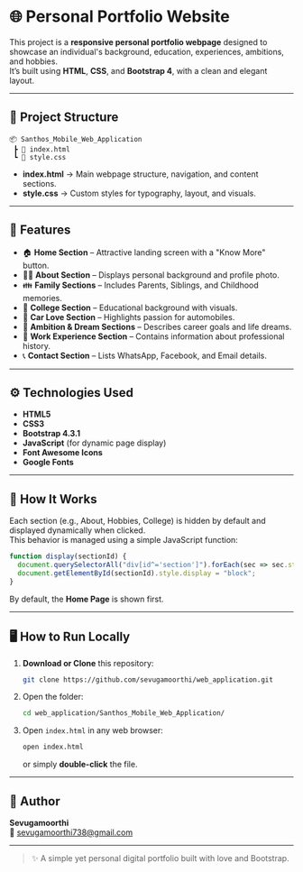 # 🌐 Personal Portfolio Website

This project is a **responsive personal portfolio webpage** designed to showcase an individual's background, education, experiences, ambitions, and hobbies.  
It’s built using **HTML**, **CSS**, and **Bootstrap 4**, with a clean and elegant layout.

---

## 📁 Project Structure

```
📦 Santhos_Mobile_Web_Application
 ┣ 📜 index.html
 ┗ 📜 style.css
```

- **index.html** → Main webpage structure, navigation, and content sections.  
- **style.css** → Custom styles for typography, layout, and visuals.

---

## 🎨 Features

- 🏠 **Home Section** – Attractive landing screen with a "Know More" button.  
- 👨‍💼 **About Section** – Displays personal background and profile photo.  
- 👪 **Family Sections** – Includes Parents, Siblings, and Childhood memories.  
- 🏫 **College Section** – Educational background with visuals.  
- 🚗 **Car Love Section** – Highlights passion for automobiles.  
- 🎯 **Ambition & Dream Sections** – Describes career goals and life dreams.  
- 💼 **Work Experience Section** – Contains information about professional history.  
- 📞 **Contact Section** – Lists WhatsApp, Facebook, and Email details.  

---

## ⚙️ Technologies Used

- **HTML5**
- **CSS3**
- **Bootstrap 4.3.1**
- **JavaScript** (for dynamic page display)
- **Font Awesome Icons**
- **Google Fonts**

---

## 🧩 How It Works

Each section (e.g., About, Hobbies, College) is hidden by default and displayed dynamically when clicked.  
This behavior is managed using a simple JavaScript function:

```js
function display(sectionId) {
  document.querySelectorAll("div[id^='section']").forEach(sec => sec.style.display = "none");
  document.getElementById(sectionId).style.display = "block";
}
```

By default, the **Home Page** is shown first.

---

## 🖥️ How to Run Locally

1. **Download or Clone** this repository:
   ```bash
   git clone https://github.com/sevugamoorthi/web_application.git
   ```
2. Open the folder:
   ```bash
   cd web_application/Santhos_Mobile_Web_Application/
   ```
3. Open `index.html` in any web browser:
   ```bash
   open index.html
   ```
   or simply **double-click** the file.

---


## 👤 Author

**Sevugamoorthi**  
📧 [sevugamoorthi738@gmail.com](mailto:sevugamoorthi738@gmail.com)  

---

> ✨ A simple yet personal digital portfolio built with love and Bootstrap.
